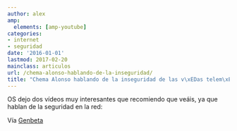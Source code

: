 ```yaml
---
author: alex
amp:
  elements: [amp-youtube]
categories:
- internet
- seguridad
date: '2016-01-01'
lastmod: 2017-02-20
mainclass: articulos
url: /chema-alonso-hablando-de-la-inseguridad/
title: "Chema Alonso hablando de la inseguridad de las v\xEDas telem\xE1ticas"
---
```


OS dejo dos vídeos muy interesantes que recomiendo que veáis, ya que hablan de la seguridad en la red:

<figure>
    <amp-youtube
        data-videoid="8dBH1ocToFw"
        layout="responsive"
        width="480" height="270">
    </amp-youtube>
</figure>

<!--more--><!--ad-->

Vía <a target="_blank" href="http://www.genbetadev.com/seguridad-informatica/chema-alonso-un-crack-hablando-de-la-inseguridad-de-las-vias-telematicas">Genbeta</a>
